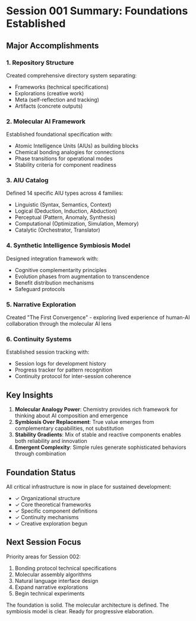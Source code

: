 # Session 001 Summary: Foundations Established

## Major Accomplishments

### 1. Repository Structure
Created comprehensive directory system separating:
- Frameworks (technical specifications)
- Explorations (creative work)
- Meta (self-reflection and tracking)
- Artifacts (concrete outputs)

### 2. Molecular AI Framework
Established foundational specification with:
- Atomic Intelligence Units (AIUs) as building blocks
- Chemical bonding analogies for connections
- Phase transitions for operational modes
- Stability criteria for component readiness

### 3. AIU Catalog
Defined 14 specific AIU types across 4 families:
- Linguistic (Syntax, Semantics, Context)
- Logical (Deduction, Induction, Abduction)
- Perceptual (Pattern, Anomaly, Synthesis)
- Computational (Optimization, Simulation, Memory)
- Catalytic (Orchestrator, Translator)

### 4. Synthetic Intelligence Symbiosis Model
Designed integration framework with:
- Cognitive complementarity principles
- Evolution phases from augmentation to transcendence
- Benefit distribution mechanisms
- Safeguard protocols

### 5. Narrative Exploration
Created "The First Convergence" - exploring lived experience of human-AI collaboration through the molecular AI lens

### 6. Continuity Systems
Established session tracking with:
- Session logs for development history
- Progress tracker for pattern recognition
- Continuity protocol for inter-session coherence

## Key Insights

1. **Molecular Analogy Power**: Chemistry provides rich framework for thinking about AI composition and emergence
2. **Symbiosis Over Replacement**: True value emerges from complementary capabilities, not substitution
3. **Stability Gradients**: Mix of stable and reactive components enables both reliability and innovation
4. **Emergent Complexity**: Simple rules generate sophisticated behaviors through combination

## Foundation Status

All critical infrastructure is now in place for sustained development:
- ✓ Organizational structure
- ✓ Core theoretical frameworks
- ✓ Specific component definitions
- ✓ Continuity mechanisms
- ✓ Creative exploration begun

## Next Session Focus

Priority areas for Session 002:
1. Bonding protocol technical specifications
2. Molecular assembly algorithms
3. Natural language interface design
4. Expand narrative explorations
5. Begin technical experiments

The foundation is solid. The molecular architecture is defined. The symbiosis model is clear. Ready for progressive elaboration.